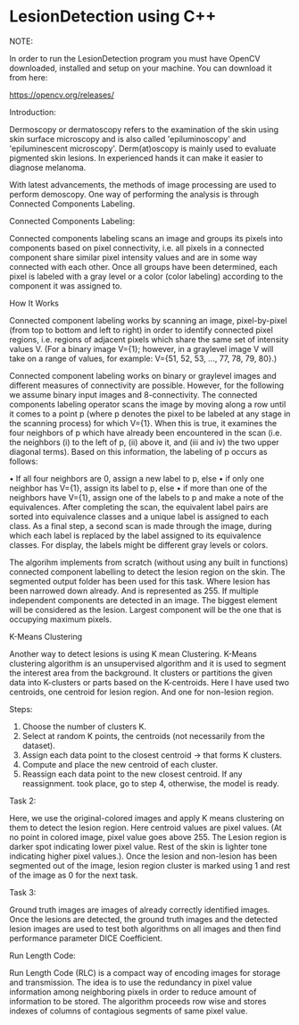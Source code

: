 # LesionDetection using C++


NOTE:

In order to run the LesionDetection program you must have OpenCV downloaded, installed and setup on your machine. You can download it from here:

https://opencv.org/releases/

Introduction: 

Dermoscopy or dermatoscopy refers to the examination of the skin using skin surface microscopy and is also called 'epiluminoscopy' and 'epiluminescent microscopy'. Derm(at)oscopy is mainly used to evaluate pigmented skin lesions. In experienced hands it can make it easier to diagnose melanoma.
 
With latest advancements, the methods of image processing are used to perform demoscopy. One way of performing the analysis is through Connected Components Labeling.

Connected Components Labeling:

Connected components labeling scans an image and groups its pixels into components based on pixel connectivity, i.e. all pixels in a connected component share similar pixel intensity values and are in some way connected with each other. Once all groups have been determined, each pixel is labeled with a gray level or a color (color labeling) according to the component it was assigned to.

How It Works

Connected component labeling works by scanning an image, pixel-by-pixel (from top to bottom and left to right) in order to identify connected pixel regions, i.e. regions of adjacent pixels which share the same set of intensity values V. (For a binary image V={1}; however, in a graylevel image V will take on a range of values, for example: V={51, 52, 53, ..., 77, 78, 79, 80}.)

Connected component labeling works on binary or graylevel images and different measures of connectivity are possible. However, for the following we assume binary input images and 8-connectivity. The connected components labeling operator scans the image by moving along a row until it comes to a point p (where p denotes the pixel to be labeled at any stage in the scanning process) for which V={1}. When this is true, it examines the four neighbors of p which have already been encountered in the scan (i.e. the neighbors (i) to the left of p, (ii) above it, and (iii and iv) the two upper diagonal terms). Based on this information, the labeling of p occurs as follows:

•	If all four neighbors are 0, assign a new label to p, else
•	if only one neighbor has V={1}, assign its label to p, else
•	if more than one of the neighbors have V={1}, assign one of the labels to p and make a note of the equivalences.
After completing the scan, the equivalent label pairs are sorted into equivalence classes and a unique label is assigned to each class. As a final step, a second scan is made through the image, during which each label is replaced by the label assigned to its equivalence classes. For display, the labels might be different gray levels or colors.


The algorihm implements from scratch (without using any built in functions) connected component labelling to detect the lesion region on the skin. The segmented output folder has been used for this task. Where lesion has been narrowed down already. And is represented as 255. If multiple independent components are detected in an image. The biggest element will be considered as the lesion. Largest component will be the one that is occupying maximum pixels. 


K-Means Clustering 

Another way to detect lesions is using K mean Clustering. K-Means clustering algorithm is an unsupervised algorithm and it is used to segment the interest area from the background. It clusters or partitions the given data into K-clusters or parts based on the K-centroids. Here I have used two centroids, one centroid for lesion region. And one for non-lesion region. 

Steps:

1.	Choose the number of clusters K.
2.	Select at random K points, the centroids (not necessarily from the dataset).
3.	Assign each data point to the closest centroid → that forms K clusters.
4.	Compute and place the new centroid of each cluster.
5.	Reassign each data point to the new closest centroid. If any reassignment. took place, go to step 4, otherwise, the model is ready.

Task 2:

Here, we use the original-colored images and apply K means clustering on them to detect the lesion region. Here centroid values are pixel values. (At no point in colored image, pixel value goes above 255. The Lesion region is darker spot indicating lower pixel value. Rest of the skin is lighter tone indicating higher pixel values.). Once the lesion and non-lesion has been segmented out of the image, lesion region cluster is marked using 1 and rest of the image as 0 for the next task.

Task 3: 

Ground truth images are images of already correctly identified images. Once the lesions are detected, the ground truth images and the detected lesion images are used to test both algorithms on all images and then find performance parameter DICE Coefficient.
 

Run Length Code: 

Run Length Code (RLC) is a compact way of encoding images for storage and transmission. The idea is to use the redundancy in pixel value information among neighboring pixels in order to reduce amount of information to be stored. The algorithm proceeds row wise and stores indexes of columns of contagious segments of same pixel value. 
 
 
